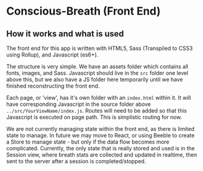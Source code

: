 # Conscious-Breath (Front End)

## How it works and what is used
The front end for this app is written with HTML5, Sass (Transpiled to CSS3 using Rollup), and Javascript (es6+).

The structure is very simple. We have an assets folder which contains all fonts, images, and Sass. Javascript should live in the `src` folder one level above this, but we also have a JS folder here temporarily until we have finished reconstructing the front end.

Each page, or 'view', has it's own folder with an `index.html` within it. It will have corresponding Javascript in the source folder above `../src/YourViewName/index.js`. Routes will need to be added so that this Javascript is executed on page path. This is simplistic routing for now.

We are not currently managing state within the front end, as there is limited state to manage. In future we may move to React, or using Beeble to create a Store to manage state - but only if the data flow becomes more complicated. Currently, the only state that is really stored and used is in the Session view, where breath stats are collected and updated in realtime, then sent to the server after a session is completed/stopped.